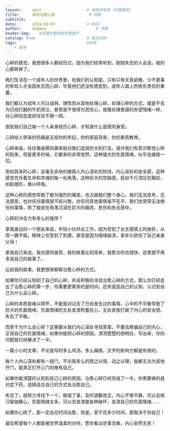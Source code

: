 ```yaml
---
layout:     post                    # 使用的布局（不需要改）
title:      如何治愈心碎               # 标题 
subtitle:   
date:       2019-03-07              # 时间
author:     Angkee                      # 作者
header-img:    #这篇文章标题背景图片
catalog: true                       # 是否归档
tags:                               #标签
    - 读书
---
```


心碎的感觉，我想很多人都经历过，因为我们经常听到，刚刚失恋的人会说，我的心都碎掉了。

我们生活在一个成年人的世界里，给我们的认知是，只有只有天真幼稚、少不更事的年轻人才会因失恋而心碎，毕竟他们还没有感受到，成年人肩上所担负责任的重量。

我们都认为成年人可以成熟、理性而从容地处理心碎，处理心碎的方式，就是不去为已经打翻的牛奶哭泣，甚至是不值得为其伤心，就像处理普遍的失望情绪一样，对心碎的态度却往往不屑一顾。

直到我们自己每一个人亲身经历心碎，才知道什么是感同身受。

心碎给人带来的伤痛是无视你的年纪，你的家庭背景，你的素质教育。

心碎来临，往往像是飓风袭来般对我们造成巨大的打击，或许我们有意识察觉心碎的到来，但是更多时候，它都来的非常突然，这种强大的负面情绪，似乎会摧毁一切。

突如其来的心碎，会毫无余地的摧毁人内心深处的防线，内心深处的安全感，这种感觉充斥着生命和灵魂的每一处角落，这种巨大的空缺感，犹如千斤顶压在胸前，如影随形，难以呼吸。

这种心碎的感觉导致了极为强烈的痛苦，也占据我们整个身心。我们无法思考，无法感受，也对任何事情提不起兴致，对任何其他事情毫不在乎，我们也常常无法做任何事情，除了独坐在角落沉浸在巨大的痛苦、悲伤和失去感中。

心碎的冲击力有多么的强悍？

拿我身边的一个朋友来说，年轻小伙外出工作，因为受到了女生感情上的挫折，从而一蹶不振，精神上也受到了刺激，甚至是因为情绪崩溃，拿斧头砍伤了自己亲身父母！

拿我自己来说，我也感同身受，我的故事比较简单，我愈合的也很快，这里就不再多说自己的故事了。

比起我的故事，我更想来聊聊治愈心碎的方式。

如果你已经认知到了自己的心碎，并且积极的寻找治愈心碎的方式，那么你已经走出了治愈心碎的第一步，你需要更需多的是时间，还有提高自己的认知，认识到自己为什么会心碎。

心碎的本质是难以释怀，不能面对过去了已经发生过的事情，心中的不平衡导致了巨大的负面情绪，负面情绪的无处宣泄积蓄在心，无处安放打破了内心的安全感，失去了平衡。

而至于为什么会心碎？这需要从我们内心深处寻找答案，不要去欺骗自己的内心，正视自己的负面情绪，如果你能把心碎的原因，清清楚楚的想明白、写出来，你的问题就已经解决了一半。

一篇小小的文章，不论我写的多么鸡汤，多么煽情，文字的影响力都是有限的。

每个人内心深处都有一扇门，不论我多么的晓之以情、动之以理，我都无法为其他开门，能真正打开心门的唯有自己。

如果你能清楚的认知到自己心碎的原因，治愈心碎已经完成了一半，你需要做的是对症下药，选择适合自己的方式去治愈自己。

失恋了，就努力寻找下一个，做错了事，及时道歉改正，内心不够平静，可以去练习瑜伽静心，负面情绪太多，可以去发泄屋各种破坏，发泄自己的负面情绪……

如果你心碎了，那一定会花时间治愈，但是，至于花多少时间，那取决于你自己！

最后希望每个人都能被世界温柔的对待，愿你看淡世事沧桑，内心安然无恙！

